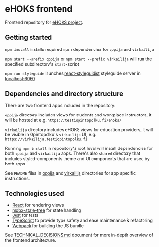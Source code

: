 # eHOKS frontend

Frontend repository for [eHOKS project](https://confluence.csc.fi/display/OPHPALV/eHOKS+-+hanke).

## Getting started

`npm install` installs required npm dependencies for `oppija` and `virkailija`

`npm start --prefix oppija` or `npm start --prefix virkailija` will run the specified subdirectory's `start`-script

`npm run styleguide` launches [react-styleguidist](https://react-styleguidist.js.org/) styleguide server in [localhost:6060](http://localhost:6060/)

## Dependencies and directory structure

There are two frontend apps included in the repository:

`oppija` directory includes views for students and workplace instructors, it will be hosted at e.g. `https://testiopintopolku.fi/ehoks/`

`virkailija` directory includes eHOKS views for education providers, it will be visible in Opintopolku's `virkailija` UI, e.g. `https://virkailija.testiopintopolku.fi`

Running `npm install` in repository's root level will install dependencies for both `oppija` and `virkailija` apps. There's also `shared` directory that includes styled-components theme and UI components that are used by both apps.

See `README` files in [oppija](oppija/README.md) and [virkailija](virkailija/README.md) directories for app specific instructions.

## Technologies used

- [React](https://facebook.github.io/react/) for rendering views
- [mobx-state-tree](https://github.com/mobxjs/mobx-state-tree) for state handling
- [Jest](https://facebook.github.io/jest/) for tests
- [TypeScript](https://www.typescriptlang.org) to provide type safety and ease maintenance & refactoring
- [Webpack](https://webpack.js.org) for building the JS bundle

See [TECHNICAL_DECISIONS.md](TECHNICAL_DECISIONS.md) document for more in-depth overview of the frontend architecture.
